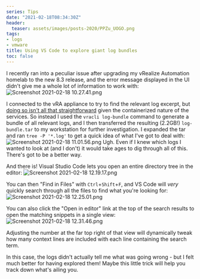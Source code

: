 ```yaml
---
series: Tips
date: "2021-02-18T08:34:30Z"
header:
  teaser: assets/images/posts-2020/PPZu_UOGO.png
tags:
- logs
- vmware
title: Using VS Code to explore giant log bundles
toc: false
---
```


I recently ran into a peculiar issue after upgrading my vRealize Automation homelab to the new 8.3 release, and the error message displayed in the UI didn't give me a whole lot of information to work with:
![Screenshot 2021-02-18 10.27.41.png](/images/posts-2020/IL29_Shlg.png)

I connected to the vRA appliance to try to find the relevant log excerpt, but [doing so isn't all that straightforward](https://www.stevenbright.com/2020/01/vmware-vrealize-automation-8-0-logs/#:~:text=Access%20Logs%20from%20the%20CLI) given the containerized nature of the services.
So instead I used the `vracli log-bundle` command to generate a bundle of all relevant logs, and I then transferred the resulting (2.2GB!) `log-bundle.tar` to my workstation for further investigation. I expanded the tar and ran `tree -P '*.log'` to get a quick idea of what I've got to deal with:
![Screenshot 2021-02-18 11.01.56.png](/images/posts-2020/wAa9KjBHO.png)
Ugh. Even if I knew which logs I wanted to look at (and I don't) it would take ages to dig through all of this. There's got to be a better way.

And there is! Visual Studio Code lets you open an entire directory tree in the editor:
![Screenshot 2021-02-18 12.19.17.png](/images/posts-2020/SBKtJ8K1p.png)

You can then "Find in Files" with `Ctrl`+`Shift`+`F`, and VS Code will *very* quickly search through all the files to find what you're looking for:
![Screenshot 2021-02-18 12.25.01.png](/images/posts-2020/PPZu_UOGO.png)

You can also click the "Open in editor" link at the top of the search results to open the matching snippets  in a single view:
![Screenshot 2021-02-18 12.31.46.png](/images/posts-2020/kJ_l7gPD2.png)

Adjusting the number at the far top right of that view will dynamically tweak how many context lines are included with each line containing the search term.

In this case, the logs didn't actually tell me what was going wrong  - but I felt much better for having explored them! Maybe this little trick will help you track down what's ailing you.